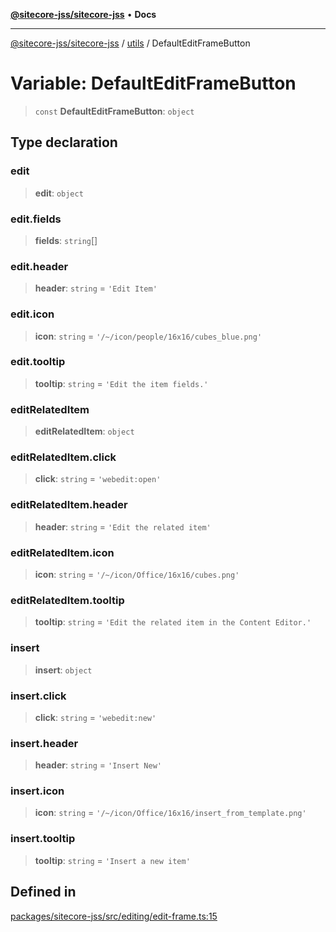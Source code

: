 [**@sitecore-jss/sitecore-jss**](../../README.md) • **Docs**

***

[@sitecore-jss/sitecore-jss](../../README.md) / [utils](../README.md) / DefaultEditFrameButton

# Variable: DefaultEditFrameButton

> `const` **DefaultEditFrameButton**: `object`

## Type declaration

### edit

> **edit**: `object`

### edit.fields

> **fields**: `string`[]

### edit.header

> **header**: `string` = `'Edit Item'`

### edit.icon

> **icon**: `string` = `'/~/icon/people/16x16/cubes_blue.png'`

### edit.tooltip

> **tooltip**: `string` = `'Edit the item fields.'`

### editRelatedItem

> **editRelatedItem**: `object`

### editRelatedItem.click

> **click**: `string` = `'webedit:open'`

### editRelatedItem.header

> **header**: `string` = `'Edit the related item'`

### editRelatedItem.icon

> **icon**: `string` = `'/~/icon/Office/16x16/cubes.png'`

### editRelatedItem.tooltip

> **tooltip**: `string` = `'Edit the related item in the Content Editor.'`

### insert

> **insert**: `object`

### insert.click

> **click**: `string` = `'webedit:new'`

### insert.header

> **header**: `string` = `'Insert New'`

### insert.icon

> **icon**: `string` = `'/~/icon/Office/16x16/insert_from_template.png'`

### insert.tooltip

> **tooltip**: `string` = `'Insert a new item'`

## Defined in

[packages/sitecore-jss/src/editing/edit-frame.ts:15](https://github.com/Sitecore/jss/blob/e507e97cfa27e316b3c99ba5c513dce49973a5f1/packages/sitecore-jss/src/editing/edit-frame.ts#L15)
